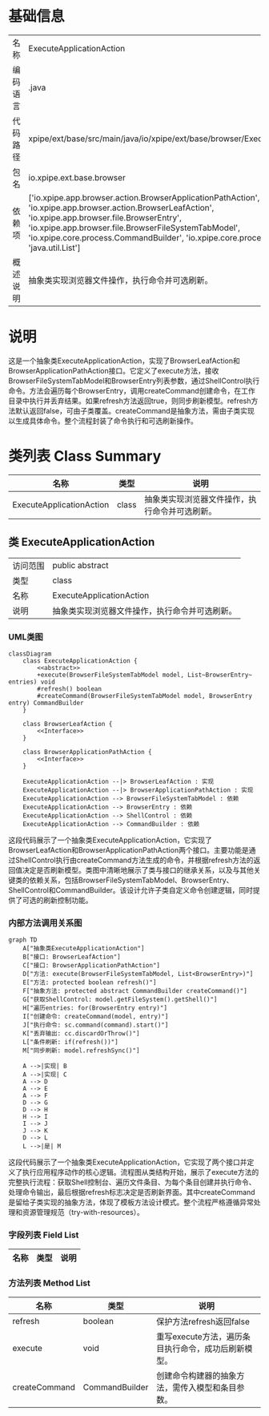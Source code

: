 # 基础信息

|      |      |
|------|------|
| 名称 | ExecuteApplicationAction |
| 编码语言 | .java |
| 代码路径 | xpipe/ext/base/src/main/java/io/xpipe/ext/base/browser/ExecuteApplicationAction.java |
| 包名 | io.xpipe.ext.base.browser |
| 依赖项 | ['io.xpipe.app.browser.action.BrowserApplicationPathAction', 'io.xpipe.app.browser.action.BrowserLeafAction', 'io.xpipe.app.browser.file.BrowserEntry', 'io.xpipe.app.browser.file.BrowserFileSystemTabModel', 'io.xpipe.core.process.CommandBuilder', 'io.xpipe.core.process.ShellControl', 'java.util.List'] |
| 概述说明 | 抽象类实现浏览器文件操作，执行命令并可选刷新。 |

# 说明

这是一个抽象类ExecuteApplicationAction，实现了BrowserLeafAction和BrowserApplicationPathAction接口。它定义了execute方法，接收BrowserFileSystemTabModel和BrowserEntry列表参数，通过ShellControl执行命令。方法会遍历每个BrowserEntry，调用createCommand创建命令，在工作目录中执行并丢弃结果。如果refresh方法返回true，则同步刷新模型。refresh方法默认返回false，可由子类覆盖。createCommand是抽象方法，需由子类实现以生成具体命令。整个流程封装了命令执行和可选刷新操作。

# 类列表 Class Summary

| 名称   | 类型  | 说明 |
|-------|------|-------------|
| ExecuteApplicationAction | class | 抽象类实现浏览器文件操作，执行命令并可选刷新。 |



## 类 ExecuteApplicationAction

|      |      |
|------|------|
| 访问范围 | public abstract |
| 类型 | class |
| 名称 | ExecuteApplicationAction |
| 说明 | 抽象类实现浏览器文件操作，执行命令并可选刷新。 |


### UML类图

```mermaid
classDiagram
    class ExecuteApplicationAction {
        <<abstract>>
        +execute(BrowserFileSystemTabModel model, List~BrowserEntry~ entries) void
        #refresh() boolean
        #createCommand(BrowserFileSystemTabModel model, BrowserEntry entry) CommandBuilder
    }

    class BrowserLeafAction {
        <<Interface>>
    }

    class BrowserApplicationPathAction {
        <<Interface>>
    }

    ExecuteApplicationAction --|> BrowserLeafAction : 实现
    ExecuteApplicationAction --|> BrowserApplicationPathAction : 实现
    ExecuteApplicationAction --> BrowserFileSystemTabModel : 依赖
    ExecuteApplicationAction --> BrowserEntry : 依赖
    ExecuteApplicationAction --> ShellControl : 依赖
    ExecuteApplicationAction --> CommandBuilder : 依赖
```

这段代码展示了一个抽象类ExecuteApplicationAction，它实现了BrowserLeafAction和BrowserApplicationPathAction两个接口。主要功能是通过ShellControl执行由createCommand方法生成的命令，并根据refresh方法的返回值决定是否刷新模型。类图中清晰地展示了类与接口的继承关系，以及与其他关键类的依赖关系，包括BrowserFileSystemTabModel、BrowserEntry、ShellControl和CommandBuilder。该设计允许子类自定义命令创建逻辑，同时提供了可选的刷新控制功能。


### 内部方法调用关系图

```mermaid
graph TD
    A["抽象类ExecuteApplicationAction"]
    B["接口: BrowserLeafAction"]
    C["接口: BrowserApplicationPathAction"]
    D["方法: execute(BrowserFileSystemTabModel, List<BrowserEntry>)"]
    E["方法: protected boolean refresh()"]
    F["抽象方法: protected abstract CommandBuilder createCommand()"]
    G["获取ShellControl: model.getFileSystem().getShell()"]
    H["遍历entries: for(BrowserEntry entry)"]
    I["创建命令: createCommand(model, entry)"]
    J["执行命令: sc.command(command).start()"]
    K["丢弃输出: cc.discardOrThrow()"]
    L["条件刷新: if(refresh())"]
    M["同步刷新: model.refreshSync()"]

    A -->|实现| B
    A -->|实现| C
    A --> D
    A --> E
    A --> F
    D --> G
    D --> H
    H --> I
    I --> J
    J --> K
    D --> L
    L -->|是| M
```

这段代码展示了一个抽象类ExecuteApplicationAction，它实现了两个接口并定义了执行应用程序动作的核心逻辑。流程图从类结构开始，展示了execute方法的完整执行流程：获取Shell控制台、遍历文件条目、为每个条目创建并执行命令、处理命令输出，最后根据refresh标志决定是否刷新界面。其中createCommand是留给子类实现的抽象方法，体现了模板方法设计模式。整个流程严格遵循异常处理和资源管理规范（try-with-resources）。

### 字段列表 Field List

| 名称  | 类型  | 说明 |
|-------|-------|------|

### 方法列表 Method List

| 名称  | 类型  | 说明 |
|-------|-------|------|
| refresh | boolean | 保护方法refresh返回false |
| execute | void | 重写execute方法，遍历条目执行命令，成功后刷新模型。 |
| createCommand | CommandBuilder | 创建命令构建器的抽象方法，需传入模型和条目参数。 |





